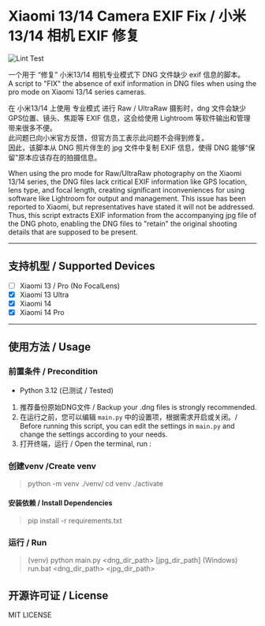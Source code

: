 # Xiaomi 13/14 Camera EXIF Fix / 小米13/14 相机 EXIF 修复

![Lint Test](https://github.com/Angelkawaii2/XiaomiCameraExifFix/actions/workflows/python-package.yml/badge.svg)

一个用于 “修复” 小米13/14 相机专业模式下 DNG 文件缺少 exif 信息的脚本。    
A script to "FIX" the absence of exif information in DNG files when using the pro mode on Xiaomi 13/14 series cameras.

在 小米13/14 上使用 专业模式 进行 Raw / UltraRaw 摄影时，dng 文件会缺少 GPS位置、镜头、焦距等 EXIF 信息，这会给使用
Lightroom 等软件输出和管理带来很多不便。  
此问题已向小米官方反馈，但官方员工表示此问题不会得到修复。  
因此，该脚本从 DNG 照片伴生的 jpg 文件中复制 EXIF 信息，使得 DNG 能够“保留”原本应该存在的拍摄信息。

When using the pro mode for Raw/UltraRaw photography on the Xiaomi 13/14 series, the DNG files lack critical EXIF information like GPS location, lens type, and focal length, creating significant inconveniences for using software like Lightroom for output and management. This issue has been reported to Xiaomi, but representatives have stated it will not be addressed. Thus, this script extracts EXIF information from the accompanying jpg file of the DNG photo, enabling the DNG files to "retain" the original shooting details that are supposed to be present.

----

## 支持机型 / Supported Devices
- [ ] Xiaomi 13 / Pro (No FocalLens)
- [x] Xiaomi 13 Ultra
- [x] Xiaomi 14 
- [x] Xiaomi 14 Pro 

----

## 使用方法 / Usage

### 前置条件 / Precondition

- Python 3.12 (已测试 / Tested)

1. 推荐备份原始DNG文件 / Backup your .dng files is strongly recommended.
2. 在运行之前，您可以编辑 ``main.py`` 中的设置项，根据需求开启或关闭。/ Before running this script, you can edit the settings in ``main.py`` and change the settings according to your needs.
3. 打开终端，运行 / Open the terminal, run :

### 创建venv /Create venv 
> python -m venv ./venv/
> cd venv
> ./activate 

#### 安装依赖 / Install Dependencies
> pip install -r requirements.txt

### 运行 / Run
> (venv) python main.py <dng_dir_path> [jpg_dir_path]
> (Windows) run.bat <dng_dir_path> <jpg_dir_path>

## 开源许可证 / License

MIT LICENSE
